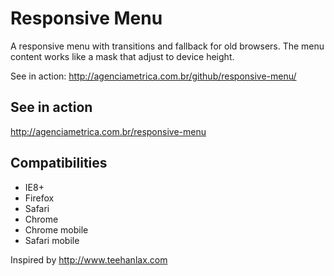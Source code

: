 Responsive Menu
===============

A responsive menu with transitions and fallback for old browsers.
The menu content works like a mask that adjust to device height.

See in action: http://agenciametrica.com.br/github/responsive-menu/


See in action
------------
http://agenciametrica.com.br/responsive-menu


Compatibilities
---------------
 - IE8+
 - Firefox
 - Safari
 - Chrome
 - Chrome mobile
 - Safari mobile


Inspired by http://www.teehanlax.com
